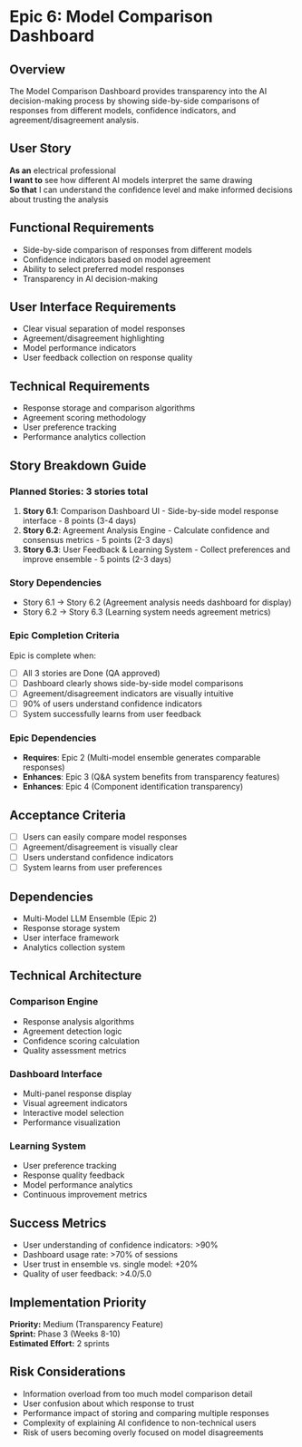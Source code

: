 # Epic 6: Model Comparison Dashboard

## Overview

The Model Comparison Dashboard provides transparency into the AI decision-making process by showing side-by-side comparisons of responses from different models, confidence indicators, and agreement/disagreement analysis.

## User Story

**As an** electrical professional  
**I want to** see how different AI models interpret the same drawing  
**So that** I can understand the confidence level and make informed decisions about trusting the analysis  

## Functional Requirements

- Side-by-side comparison of responses from different models
- Confidence indicators based on model agreement
- Ability to select preferred model responses
- Transparency in AI decision-making

## User Interface Requirements

- Clear visual separation of model responses
- Agreement/disagreement highlighting
- Model performance indicators
- User feedback collection on response quality

## Technical Requirements

- Response storage and comparison algorithms
- Agreement scoring methodology
- User preference tracking
- Performance analytics collection

## Story Breakdown Guide

### Planned Stories: 3 stories total
1. **Story 6.1**: Comparison Dashboard UI - Side-by-side model response interface - 8 points (3-4 days)
2. **Story 6.2**: Agreement Analysis Engine - Calculate confidence and consensus metrics - 5 points (2-3 days)
3. **Story 6.3**: User Feedback & Learning System - Collect preferences and improve ensemble - 5 points (2-3 days)

### Story Dependencies
- Story 6.1 → Story 6.2 (Agreement analysis needs dashboard for display)
- Story 6.2 → Story 6.3 (Learning system needs agreement metrics)

### Epic Completion Criteria
Epic is complete when:
- [ ] All 3 stories are Done (QA approved)
- [ ] Dashboard clearly shows side-by-side model comparisons
- [ ] Agreement/disagreement indicators are visually intuitive
- [ ] 90% of users understand confidence indicators
- [ ] System successfully learns from user feedback

### Epic Dependencies
- **Requires**: Epic 2 (Multi-model ensemble generates comparable responses)
- **Enhances**: Epic 3 (Q&A system benefits from transparency features)
- **Enhances**: Epic 4 (Component identification transparency)

## Acceptance Criteria

- [ ] Users can easily compare model responses
- [ ] Agreement/disagreement is visually clear
- [ ] Users understand confidence indicators
- [ ] System learns from user preferences

## Dependencies

- Multi-Model LLM Ensemble (Epic 2)
- Response storage system
- User interface framework
- Analytics collection system

## Technical Architecture

### Comparison Engine
- Response analysis algorithms
- Agreement detection logic
- Confidence scoring calculation
- Quality assessment metrics

### Dashboard Interface
- Multi-panel response display
- Visual agreement indicators
- Interactive model selection
- Performance visualization

### Learning System
- User preference tracking
- Response quality feedback
- Model performance analytics
- Continuous improvement metrics

## Success Metrics

- User understanding of confidence indicators: >90%
- Dashboard usage rate: >70% of sessions
- User trust in ensemble vs. single model: +20%
- Quality of user feedback: >4.0/5.0

## Implementation Priority

**Priority:** Medium (Transparency Feature)  
**Sprint:** Phase 3 (Weeks 8-10)  
**Estimated Effort:** 2 sprints

## Risk Considerations

- Information overload from too much model comparison detail
- User confusion about which response to trust
- Performance impact of storing and comparing multiple responses
- Complexity of explaining AI confidence to non-technical users
- Risk of users becoming overly focused on model disagreements